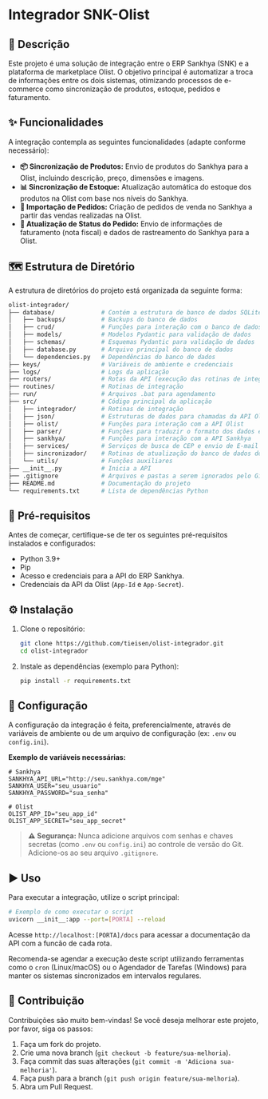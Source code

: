 # Integrador SNK-Olist

## 📖 Descrição

Este projeto é uma solução de integração entre o ERP Sankhya (SNK) e a plataforma de marketplace Olist. O objetivo principal é automatizar a troca de informações entre os dois sistemas, otimizando processos de e-commerce como sincronização de produtos, estoque, pedidos e faturamento.

## ✨ Funcionalidades

A integração contempla as seguintes funcionalidades (adapte conforme necessário):

*   **📦 Sincronização de Produtos:** Envio de produtos do Sankhya para a Olist, incluindo descrição, preço, dimensões e imagens.
*   **📊 Sincronização de Estoque:** Atualização automática do estoque dos produtos na Olist com base nos níveis do Sankhya.
*   **🛒 Importação de Pedidos:** Criação de pedidos de venda no Sankhya a partir das vendas realizadas na Olist.
*   **🚚 Atualização de Status do Pedido:** Envio de informações de faturamento (nota fiscal) e dados de rastreamento do Sankhya para a Olist.

## 🗺️ Estrutura de Diretório

A estrutura de diretórios do projeto está organizada da seguinte forma:

```bash
olist-integrador/
├── database/             # Contém a estrutura de banco de dados SQLite
│   ├── backups/          # Backups do banco de dados
│   ├── crud/             # Funções para interação com o banco de dados
│   ├── models/           # Modelos Pydantic para validação de dados
│   ├── schemas/          # Esquemas Pydantic para validação de dados
│   ├── database.py       # Arquivo principal do banco de dados
│   └── dependencies.py   # Dependências do banco de dados
├── keys/                 # Variáveis de ambiente e credenciais
├── logs/                 # Logs da aplicação
├── routers/              # Rotas da API (execução das rotinas de integração)
├── routines/             # Rotinas de integração
├── run/                  # Arquivos .bat para agendamento
├── src/                  # Código principal da aplicação
│   ├── integrador/       # Rotinas de integração
│   ├── json/             # Estruturas de dados para chamadas da API Olist
│   ├── olist/            # Funções para interação com a API Olist
│   ├── parser/           # Funções para traduzir o formato dos dados entre APIs
│   ├── sankhya/          # Funções para interação com a API Sankhya
│   ├── services/         # Serviços de busca de CEP e envio de E-mail
│   ├── sincronizador/    # Rotinas de atualização do banco de dados do integrador
│   └── utils/            # Funções auxiliares
├── __init__.py           # Inicia a API
├── .gitignore            # Arquivos e pastas a serem ignorados pelo Git
├── README.md             # Documentação do projeto
└── requirements.txt      # Lista de dependências Python
```

## 🚀 Pré-requisitos

Antes de começar, certifique-se de ter os seguintes pré-requisitos instalados e configurados:

*   Python 3.9+
*   Pip
*   Acesso e credenciais para a API do ERP Sankhya.
*   Credenciais da API da Olist (`App-Id` e `App-Secret`).

## ⚙️ Instalação

1.  Clone o repositório:
    ```bash
    git clone https://github.com/tieisen/olist-integrador.git
    cd olist-integrador
    ```

2.  Instale as dependências (exemplo para Python):
    ```bash
    pip install -r requirements.txt
    ```

## 🔧 Configuração

A configuração da integração é feita, preferencialmente, através de variáveis de ambiente ou de um arquivo de configuração (ex: `.env` ou `config.ini`).

**Exemplo de variáveis necessárias:**

```
# Sankhya
SANKHYA_API_URL="http://seu.sankhya.com/mge"
SANKHYA_USER="seu_usuario"
SANKHYA_PASSWORD="sua_senha"

# Olist
OLIST_APP_ID="seu_app_id"
OLIST_APP_SECRET="seu_app_secret"
```

> **⚠️ Segurança:** Nunca adicione arquivos com senhas e chaves secretas (como `.env` ou `config.ini`) ao controle de versão do Git. Adicione-os ao seu arquivo `.gitignore`.

## ▶️ Uso

Para executar a integração, utilize o script principal:

```bash
# Exemplo de como executar o script
uvicorn __init__:app --port=[PORTA] --reload
```
Acesse `http://localhost:[PORTA]/docs` para acessar a documentação da API com a funcão de cada rota.

Recomenda-se agendar a execução deste script utilizando ferramentas como o `cron` (Linux/macOS) ou o Agendador de Tarefas (Windows) para manter os sistemas sincronizados em intervalos regulares.

## 🤝 Contribuição

Contribuições são muito bem-vindas! Se você deseja melhorar este projeto, por favor, siga os passos:

1.  Faça um fork do projeto.
2.  Crie uma nova branch (`git checkout -b feature/sua-melhoria`).
3.  Faça commit das suas alterações (`git commit -m 'Adiciona sua-melhoria'`).
4.  Faça push para a branch (`git push origin feature/sua-melhoria`).
5.  Abra um Pull Request.